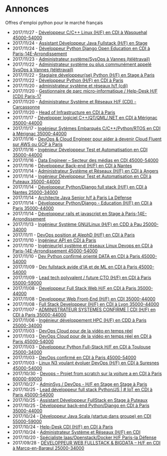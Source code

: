 # Annonces

Offres d'emploi python pour le marché français

* 2017/11/27 - [Développeur C/C++ Linux (H/F) en CDI à Wasquehal 45000-54000](http://www.pyjobs.fr/jobs/details/5979/developpeur-c-c-linux-h-f-en-cdi-a-wasquehal-45000-54000 "Développeur C/C++ Linux (H/F) en CDI à Wasquehal 45000-54000")
* 2017/11/24 - [Assistant Développeur Java Fullstack (H/F) en Stage](http://www.pyjobs.fr/jobs/details/5976/assistant-developpeur-java-fullstack-h-f-en-stage "Assistant Développeur Java Fullstack (H/F) en Stage")
* 2017/11/24 - [Développeur Python Django Open Education en CDI à Paris-14E-Arrondissement](http://www.pyjobs.fr/jobs/details/5977/developpeur-python-django-open-education-en-cdi-a-paris-14e-arrondissement "Développeur Python Django Open Education en CDI à Paris-14E-Arrondissement")
* 2017/11/23 - [Administrateur système/SysOps à Vannes (télétravail)](http://www.pyjobs.fr/jobs/details/5975/administrateur-systeme-sysops-a-vannes-teletravail "Administrateur système/SysOps à Vannes (télétravail)")
* 2017/11/22 - [Administrateur système ou plus communément appelé SysOps à Vannes (télétravail)](http://www.pyjobs.fr/jobs/details/5972/administrateur-systeme-ou-plus-communement-appele-sysops-a-vannes-teletravail "Administrateur système ou plus communément appelé SysOps à Vannes (télétravail)")
* 2017/11/22 - [Stagiaire développeur(se) Python (H/F) en Stage à Paris](http://www.pyjobs.fr/jobs/details/5973/stagiaire-developpeur-se-python-h-f-en-stage-a-paris "Stagiaire développeur(se) Python (H/F) en Stage à Paris")
* 2017/11/22 - [Développeur Python (H/F) en CDI à Paris](http://www.pyjobs.fr/jobs/details/5974/developpeur-python-h-f-en-cdi-a-paris "Développeur Python (H/F) en CDI à Paris")
* 2017/11/20 - [administrateur système et réseaux h/f (cdi)](http://www.pyjobs.fr/jobs/details/5971/administrateur-systeme-et-reseaux-h-f-cdi "administrateur système et réseaux h/f (cdi)")
* 2017/11/20 - [Gestionnaire de parc micro-informatique / Help-Desk H/F (CDI) Paris-17](http://www.pyjobs.fr/jobs/details/5970/gestionnaire-de-parc-micro-informatique-help-desk-h-f-cdi-paris-17 "Gestionnaire de parc micro-informatique / Help-Desk H/F (CDI) Paris-17")
* 2017/11/20 - [Administrateur Système et Réseaux H/F (CDI) - Carcassonne](http://www.pyjobs.fr/jobs/details/5968/administrateur-systeme-et-reseaux-h-f-cdi-carcassonne "Administrateur Système et Réseaux H/F (CDI) - Carcassonne")
* 2017/11/20 - [Head of Infrastructure en CDI à Paris](http://www.pyjobs.fr/jobs/details/5969/head-of-infrastructure-en-cdi-a-paris "Head of Infrastructure en CDI à Paris")
* 2017/11/17 - [Développer logiciel C++/QT/QML/.NET en CDI à Mérignac 35000-44000](http://www.pyjobs.fr/jobs/details/5966/developper-logiciel-c-qt-qml-net-en-cdi-a-merignac-35000-44000 "Développer logiciel C++/QT/QML/.NET en CDI à Mérignac 35000-44000")
* 2017/11/17 - [Ingénieur Sytèmes Embarqués C/C++/Python/RTOS en CDI à Mérignac 35000-44000](http://www.pyjobs.fr/jobs/details/5967/ingenieur-sytemes-embarques-c-c-python-rtos-en-cdi-a-merignac-35000-44000 "Ingénieur Sytèmes Embarqués C/C++/Python/RTOS en CDI à Mérignac 35000-44000")
* 2017/11/16 - [DevOps & Cloud Engineer pour aider à devenir Cloud Fluent sur AWS ou GCP à Paris](http://www.pyjobs.fr/jobs/details/5965/devops-cloud-engineer-pour-aider-a-devenir-cloud-fluent-sur-aws-ou-gcp-a-paris "DevOps & Cloud Engineer pour aider à devenir Cloud Fluent sur AWS ou GCP à Paris")
* 2017/11/16 - [Ingénieur Développeur Test et Automatisation en CDI 35000-44000](http://www.pyjobs.fr/jobs/details/5964/ingenieur-developpeur-test-et-automatisation-en-cdi-35000-44000 "Ingénieur Développeur Test et Automatisation en CDI 35000-44000")
* 2017/11/16 - [Data Engineer – Secteur des médias en CDI 45000-54000](http://www.pyjobs.fr/jobs/details/5962/data-engineer-secteur-des-medias-en-cdi-45000-54000 "Data Engineer – Secteur des médias en CDI 45000-54000")
* 2017/11/16 - [Développeur Back-end (H/F) en CDI à Nantes](http://www.pyjobs.fr/jobs/details/5963/developpeur-back-end-h-f-en-cdi-a-nantes "Développeur Back-end (H/F) en CDI à Nantes")
* 2017/11/14 - [Administrateur Système et Réseaux (H/F) en CDI à Angers](http://www.pyjobs.fr/jobs/details/5961/administrateur-systeme-et-reseaux-h-f-en-cdi-a-angers "Administrateur Système et Réseaux (H/F) en CDI à Angers")
* 2017/11/14 - [Ingénieur Développeur Test et Automatisation en CDI à Puteaux 35000-44000](http://www.pyjobs.fr/jobs/details/5960/ingenieur-developpeur-test-et-automatisation-en-cdi-a-puteaux-35000-44000 "Ingénieur Développeur Test et Automatisation en CDI à Puteaux 35000-44000")
* 2017/11/14 - [Développeur Python/Django full stack (H/F) en CDI à Nantes 25000-34000](http://www.pyjobs.fr/jobs/details/5959/developpeur-python-django-full-stack-h-f-en-cdi-a-nantes-25000-34000 "Développeur Python/Django full stack (H/F) en CDI à Nantes 25000-34000")
* 2017/11/14 - [Architecte Java Senior h/f à Paris La Défense](http://www.pyjobs.fr/jobs/details/5958/architecte-java-senior-h-f-a-paris-la-defense "Architecte Java Senior h/f à Paris La Défense")
* 2017/11/14 - [Développeur Python/Django - Education (H/F) en CDI à Paris 35000-44000](http://www.pyjobs.fr/jobs/details/5955/developpeur-python-django-education-h-f-en-cdi-a-paris-35000-44000 "Développeur Python/Django - Education (H/F) en CDI à Paris 35000-44000")
* 2017/11/14 - [Développeur rails et javascript en Stage à Paris-14E-Arrondissement](http://www.pyjobs.fr/jobs/details/5957/developpeur-rails-et-javascript-en-stage-a-paris-14e-arrondissement "Développeur rails et javascript en Stage à Paris-14E-Arrondissement")
* 2017/11/13 - [Ingénieur Système GNU/Linux (H/F) en CDD à Pau 25000-34000](http://www.pyjobs.fr/jobs/details/5956/ingenieur-systeme-gnu-linux-h-f-en-cdd-a-pau-25000-34000 "Ingénieur Système GNU/Linux (H/F) en CDD à Pau 25000-34000")
* 2017/11/11 - [DevOps position at AlephD (H/F) en CDI à Paris](http://www.pyjobs.fr/jobs/details/5954/devops-position-at-alephd-h-f-en-cdi-a-paris "DevOps position at AlephD (H/F) en CDI à Paris")
* 2017/11/10 - [Ingénieur API en CDI à Paris](http://www.pyjobs.fr/jobs/details/5952/ingenieur-api-en-cdi-a-paris "Ingénieur API en CDI à Paris")
* 2017/11/10 - [Ingénieur(e) système et réseaux Linux Devops en CDI à Paris-14E-Arrondissement 45000-54000](http://www.pyjobs.fr/jobs/details/5953/ingenieur-e-systeme-et-reseaux-linux-devops-en-cdi-a-paris-14e-arrondissement-45000-54000 "Ingénieur(e) système et réseaux Linux Devops en CDI à Paris-14E-Arrondissement 45000-54000")
* 2017/11/10 - [Dev Python confirmé orienté DATA en CDI à Paris 45000-54000](http://www.pyjobs.fr/jobs/details/5951/dev-python-confirme-oriente-data-en-cdi-a-paris-45000-54000 "Dev Python confirmé orienté DATA en CDI à Paris 45000-54000")
* 2017/11/09 - [Dev fullstack avide d'IA et de ML en CDI à Paris 45000-54000](http://www.pyjobs.fr/jobs/details/5949/dev-fullstack-avide-dia-et-de-ml-en-cdi-a-paris-45000-54000 "Dev fullstack avide d'IA et de ML en CDI à Paris 45000-54000")
* 2017/11/09 - [Lead tech polyvalent / future CTO (H/F) en CDI à Paris 55000-59000](http://www.pyjobs.fr/jobs/details/5950/lead-tech-polyvalent-future-cto-h-f-en-cdi-a-paris-55000-59000 "Lead tech polyvalent / future CTO (H/F) en CDI à Paris 55000-59000")
* 2017/11/08 - [Developpeur Full Stack Web H/F en CDI à Paris 35000-44000](http://www.pyjobs.fr/jobs/details/5947/developpeur-full-stack-web-h-f-en-cdi-a-paris-35000-44000 "Developpeur Full Stack Web H/F en CDI à Paris 35000-44000")
* 2017/11/08 - [Developpeur Web Front-End (H/F) en CDI 35000-44000](http://www.pyjobs.fr/jobs/details/5948/developpeur-web-front-end-h-f-en-cdi-35000-44000 "Developpeur Web Front-End (H/F) en CDI 35000-44000")
* 2017/11/08 - [Full Stack Developpeur (H/F) en CDI à Lyon 35000-44000](http://www.pyjobs.fr/jobs/details/5946/full-stack-developpeur-h-f-en-cdi-a-lyon-35000-44000 "Full Stack Developpeur (H/F) en CDI à Lyon 35000-44000")
* 2017/11/07 - [ADMINISTRATEUR SYSTEMES CONFIRME | CDI (H/F) en CDI à Paris 35000-44000](http://www.pyjobs.fr/jobs/details/5945/administrateur-systemes-confirme-cdi-h-f-en-cdi-a-paris-35000-44000 "ADMINISTRATEUR SYSTEMES CONFIRME | CDI (H/F) en CDI à Paris 35000-44000")
* 2017/11/06 - [Ingénieur développement HPC (H/F) en CDD à Paris 25000-34000](http://www.pyjobs.fr/jobs/details/5944/ingenieur-developpement-hpc-h-f-en-cdd-a-paris-25000-34000 "Ingénieur développement HPC (H/F) en CDD à Paris 25000-34000")
* 2017/11/03 - [DevOps Cloud pour de la vidéo en temps réel](http://www.pyjobs.fr/jobs/details/5940/devops-cloud-pour-de-la-video-en-temps-reel "DevOps Cloud pour de la vidéo en temps réel")
* 2017/11/03 - [DevOps Cloud pour de la vidéo en temps réel en CDI à Paris 45000-54000](http://www.pyjobs.fr/jobs/details/5941/devops-cloud-pour-de-la-video-en-temps-reel-en-cdi-a-paris-45000-54000 "DevOps Cloud pour de la vidéo en temps réel en CDI à Paris 45000-54000")
* 2017/11/03 - [Développeur Python Full-Stack H/F en CDI à Toulouse 25000-34000](http://www.pyjobs.fr/jobs/details/5943/developpeur-python-full-stack-h-f-en-cdi-a-toulouse-25000-34000 "Développeur Python Full-Stack H/F en CDI à Toulouse 25000-34000")
* 2017/11/03 - [DevOps confirmé en CDI à Paris 45000-54000](http://www.pyjobs.fr/jobs/details/5942/devops-confirme-en-cdi-a-paris-45000-54000 "DevOps confirmé en CDI à Paris 45000-54000")
* 2017/11/03 - [Linux N3 voulant évoluer DevOps (H/F) en CDI à Suresnes 45000-54000](http://www.pyjobs.fr/jobs/details/5939/linux-n3-voulant-evoluer-devops-h-f-en-cdi-a-suresnes-45000-54000 "Linux N3 voulant évoluer DevOps (H/F) en CDI à Suresnes 45000-54000")
* 2017/10/30 - [Devops – Projet from scratch sur la voiture a en CDI à Paris 60000-69000](http://www.pyjobs.fr/jobs/details/5938/devops-projet-from-scratch-sur-la-voiture-a-en-cdi-a-paris-60000-69000 "Devops – Projet from scratch sur la voiture a en CDI à Paris 60000-69000")
* 2017/10/27 - [AdminSys / DevOps - H/F en Stage en Stage à Paris](http://www.pyjobs.fr/jobs/details/5937/adminsys-devops-h-f-en-stage-en-stage-a-paris "AdminSys / DevOps - H/F en Stage en Stage à Paris")
* 2017/10/25 - [Lead développeur full stack Python/JS | # IoT en CDI à Paris 45000-54000](http://www.pyjobs.fr/jobs/details/5936/lead-developpeur-full-stack-python-js-iot-en-cdi-a-paris-45000-54000 "Lead développeur full stack Python/JS | # IoT en CDI à Paris 45000-54000")
* 2017/10/25 - [Assistant Développeur FullStack en Stage à Puteaux](http://www.pyjobs.fr/jobs/details/5935/assistant-developpeur-fullstack-en-stage-a-puteaux "Assistant Développeur FullStack en Stage à Puteaux")
* 2017/10/25 - [Développeur back-end Python/Django en CDI à Paris 35000-44000](http://www.pyjobs.fr/jobs/details/5934/developpeur-back-end-python-django-en-cdi-a-paris-35000-44000 "Développeur back-end Python/Django en CDI à Paris 35000-44000")
* 2017/10/24 - [Développeur Java Scala (startup dans groupe) en CDI 55000-59000](http://www.pyjobs.fr/jobs/details/5933/developpeur-java-scala-startup-dans-groupe-en-cdi-55000-59000 "Développeur Java Scala (startup dans groupe) en CDI 55000-59000")
* 2017/10/24 - [Help-Desk CDI (H/F) en CDI à Paris](http://www.pyjobs.fr/jobs/details/5931/help-desk-cdi-h-f-en-cdi-a-paris "Help-Desk CDI (H/F) en CDI à Paris")
* 2017/10/24 - [Administrateur Système et Réseaux (H/F) en CDI](http://www.pyjobs.fr/jobs/details/5932/administrateur-systeme-et-reseaux-h-f-en-cdi "Administrateur Système et Réseaux (H/F) en CDI")
* 2017/10/20 - [Spécialiste Iaas/Openstack/Docker H/F Paris-la Défense](http://www.pyjobs.fr/jobs/details/5930/specialiste-iaas-openstack-docker-h-f-paris-la-defense "Spécialiste Iaas/Openstack/Docker H/F Paris-la Défense")
* 2017/09/28 - [DÉVELOPPEUR WEB FULLSTACK & BIGDATA – H/F en CDI à Marcq-en-Barœul 25000-34000](http://www.pyjobs.fr/jobs/details/5903/developpeur-web-fullstack-bigdata-h-f-en-cdi-a-marcq-en-baroeul-25000-34000 "DÉVELOPPEUR WEB FULLSTACK & BIGDATA – H/F en CDI à Marcq-en-Barœul 25000-34000")

